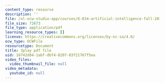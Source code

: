 ```yaml
---
content_type: resource
description: ''
file: /ol-ocw-studio-app/courses/6-034-artificial-intelligence-fall-2010/16742d841abfdbf4820703f21767f5ea_leXa7EKUPFk.pdf
file_size: 72673
file_type: application/pdf
learning_resource_types: []
license: https://creativecommons.org/licenses/by-nc-sa/4.0/
ocw_type: OCWFile
resourcetype: Document
title: 3play pdf file
uid: 16742d84-1abf-dbf4-8207-03f21767f5ea
video_files:
  video_thumbnail_file: null
video_metadata:
  youtube_id: null
---
```

